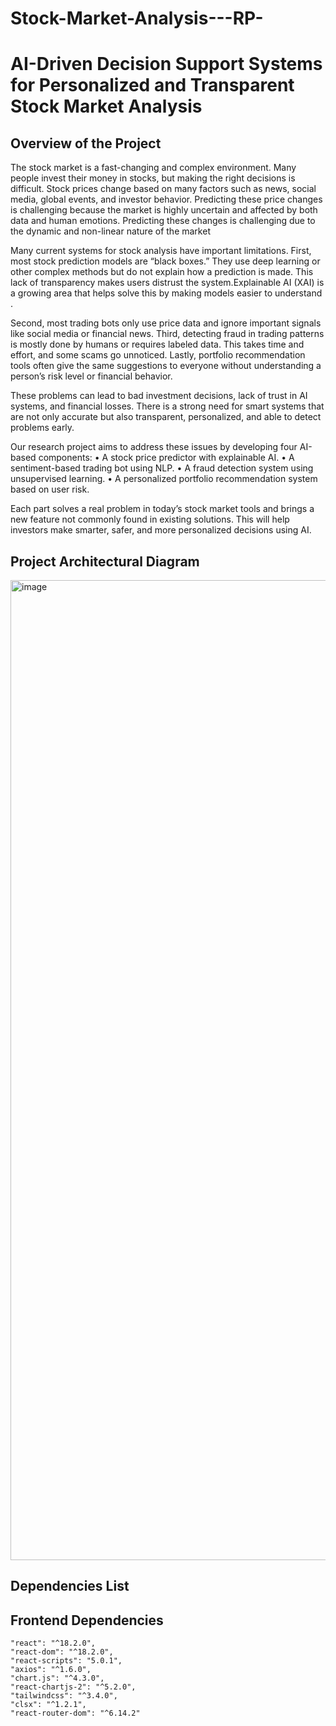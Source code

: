 # Stock-Market-Analysis---RP-
# AI-Driven Decision Support Systems for Personalized and Transparent Stock Market Analysis

## Overview of the Project

The stock market is a fast-changing and complex environment. Many people invest their money in stocks, but making the right decisions is difficult. Stock prices change based on many factors such as news, social media, global events, and investor behavior. Predicting these price changes is challenging because the market is highly uncertain and affected by both data and human emotions. Predicting these changes is challenging due to the dynamic and non-linear nature of the market

Many current systems for stock analysis have important limitations. First, most stock prediction models are “black boxes.” They use deep learning or other complex methods but do not explain how a prediction is made. This lack of transparency makes users distrust the system.Explainable AI (XAI) is a growing area that helps solve this by making models easier to understand .

Second, most trading bots only use price data and ignore important signals like social media or financial news. Third, detecting fraud in trading patterns is mostly done by humans or requires labeled data. This takes time and effort, and some scams go unnoticed. Lastly, portfolio recommendation tools often give the same suggestions to everyone without understanding a person’s risk level or financial behavior.

These problems can lead to bad investment decisions, lack of trust in AI systems, and financial losses. There is a strong need for smart systems that are not only accurate but also transparent, personalized, and able to detect problems early.

Our research project aims to address these issues by developing four AI-based components:
• A stock price predictor with explainable AI.
• A sentiment-based trading bot using NLP.
• A fraud detection system using unsupervised learning.
• A personalized portfolio recommendation system based on user risk.

Each part solves a real problem in today’s stock market tools and brings a new feature not commonly found in existing solutions. This will help investors make smarter, safer, and more personalized decisions using AI.

## Project Architectural Diagram

<img width="2119" height="1568" alt="image" src="https://github.com/user-attachments/assets/46e603b4-b8d3-4602-84b8-50d228647cb1" />


## Dependencies List 

## Frontend Dependencies

    "react": "^18.2.0",
    "react-dom": "^18.2.0",
    "react-scripts": "5.0.1",
    "axios": "^1.6.0",                 
    "chart.js": "^4.3.0",              
    "react-chartjs-2": "^5.2.0",       
    "tailwindcss": "^3.4.0",          
    "clsx": "^1.2.1",                  
    "react-router-dom": "^6.14.2"      
